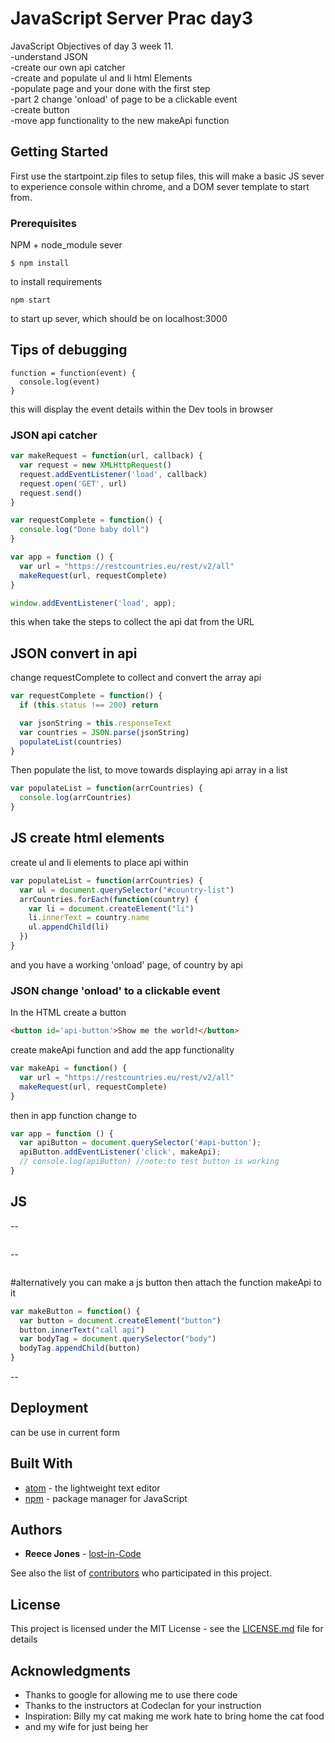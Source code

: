 # JavaScript Server Prac day3

JavaScript Objectives of day 3 week 11. \
-understand JSON \
-create our own api catcher \
-create and populate ul and li html Elements \
-populate page and your done with the first step \
-part 2 change 'onload' of page to be a clickable event\
-create button \
-move app functionality to the new makeApi function


## Getting Started

First use the startpoint.zip files to setup files, this will make a basic JS sever to experience console within chrome, and a  DOM sever template to start from.

### Prerequisites

NPM + node_module sever

```
$ npm install
```
to install requirements

```
npm start
```
to start up sever, which should be on localhost:3000

## Tips of debugging
```
function = function(event) {
  console.log(event)
}
```
this will display the event details within the Dev tools in browser

### JSON api catcher

```js
var makeRequest = function(url, callback) {
  var request = new XMLHttpRequest()
  request.addEventListener('load', callback)
  request.open('GET', url)
  request.send()
}

var requestComplete = function() {
  console.log("Done baby doll")
}

var app = function () {
  var url = "https://restcountries.eu/rest/v2/all"
  makeRequest(url, requestComplete)
}

window.addEventListener('load', app);
```
this when take the steps to collect the api dat from the URL

## JSON convert in api
change requestComplete to collect and convert the array api
```js
var requestComplete = function() {
  if (this.status !== 200) return

  var jsonString = this.responseText
  var countries = JSON.parse(jsonString)
  populateList(countries)
}
```
Then populate the list, to move towards displaying api array in a list
```js
var populateList = function(arrCountries) {
  console.log(arrCountries)
}
```

## JS create html elements
create ul and li elements to place api within

```js
var populateList = function(arrCountries) {
  var ul = document.querySelector("#country-list")
  arrCountries.forEach(function(country) {
    var li = document.createElement("li")
    li.innerText = country.name
    ul.appendChild(li)
  })
}
```
and you have a working 'onload' page, of country by api

### JSON change 'onload' to a clickable event
In the HTML create a button
```html
<button id='api-button'>Show me the world!</button>
```
create makeApi function and add the app functionality
```js
var makeApi = function() {
  var url = "https://restcountries.eu/rest/v2/all"
  makeRequest(url, requestComplete)
}
```
then in app function change to
```js
var app = function () {
  var apiButton = document.querySelector('#api-button');
  apiButton.addEventListener('click', makeApi);
  // console.log(apiButton) //note:to test button is working
}
```

## JS

--
```html

```

--
```js

```
#alternatively you can make a js button then attach the function makeApi to it
```js
var makeButton = function() {
  var button = document.createElement("button")
  button.innerText("call api")
  var bodyTag = document.querySelector("body")
  bodyTag.appendChild(button)
}
```
--

## Deployment

can be use in current form

## Built With

* [atom](https://atom.io/) - the lightweight text editor
* [npm](https://www.npmjs.com/) - package manager for JavaScript

## Authors

* **Reece Jones**  - [lost-in-Code](https://github.com/lost-in-Code-au)

See also the list of [contributors](https://github.com/lost-in-Code-au/JS_sever_prac/graphs/contributors) who participated in this project.

## License

This project is licensed under the MIT License - see the [LICENSE.md](LICENSE.md) file for details

## Acknowledgments

* Thanks to google for allowing me to use there code
* Thanks to the instructors at Codeclan for your instruction
* Inspiration: Billy my cat making me work hate to bring home the cat food
* and my wife for just being her
